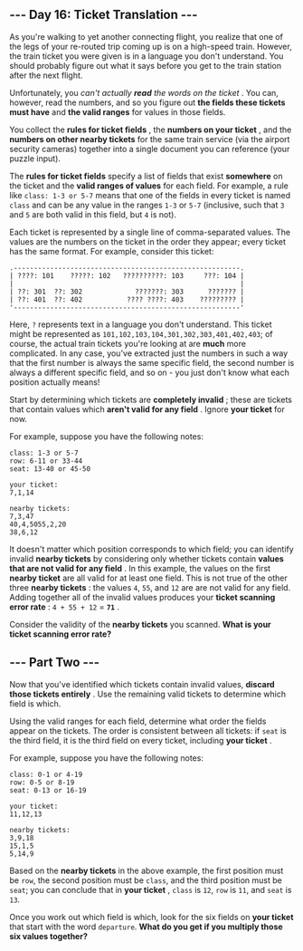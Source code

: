 ## --- Day 16: Ticket Translation ---
As you're walking to yet another connecting flight, you realize that one of the legs of your re-routed trip coming up is on a high-speed train. However, the train ticket you were given is in a language you don't understand. You should probably figure out what it says before you get to the train station after the next flight.

Unfortunately, you  *can't actually  **read**  the words on the ticket* . You can, however, read the numbers, and so you figure out  **the fields these tickets must have**  and  **the valid ranges**  for values in those fields.

You collect the  **rules for ticket fields** , the  **numbers on your ticket** , and the  **numbers on other nearby tickets**  for the same train service (via the airport security cameras) together into a single document you can reference (your puzzle input).

The  **rules for ticket fields**  specify a list of fields that exist  **somewhere**  on the ticket and the  **valid ranges of values**  for each field. For example, a rule like `class: 1-3 or 5-7` means that one of the fields in every ticket is named `class` and can be any value in the ranges `1-3` or `5-7` (inclusive, such that `3` and `5` are both valid in this field, but `4` is not).

Each ticket is represented by a single line of comma-separated values. The values are the numbers on the ticket in the order they appear; every ticket has the same format. For example, consider this ticket:

```
.--------------------------------------------------------.
| ????: 101    ?????: 102   ??????????: 103     ???: 104 |
|                                                        |
| ??: 301  ??: 302             ???????: 303      ??????? |
| ??: 401  ??: 402           ???? ????: 403    ????????? |
'--------------------------------------------------------'
```
Here, `?` represents text in a language you don't understand. This ticket might be represented as `101,102,103,104,301,302,303,401,402,403`; of course, the actual train tickets you're looking at are  **much**  more complicated. In any case, you've extracted just the numbers in such a way that the first number is always the same specific field, the second number is always a different specific field, and so on - you just don't know what each position actually means!

Start by determining which tickets are  **completely invalid** ; these are tickets that contain values which  **aren't valid for any field** . Ignore  **your ticket**  for now.

For example, suppose you have the following notes:

```
class: 1-3 or 5-7
row: 6-11 or 33-44
seat: 13-40 or 45-50

your ticket:
7,1,14

nearby tickets:
7,3,47
40,4,5055,2,20
38,6,12
```
It doesn't matter which position corresponds to which field; you can identify invalid  **nearby tickets**  by considering only whether tickets contain  **values that are not valid for any field** . In this example, the values on the first  **nearby ticket**  are all valid for at least one field. This is not true of the other three  **nearby tickets** : the values `4`, `55`, and `12` are are not valid for any field. Adding together all of the invalid values produces your  **ticket scanning error rate** : `4 + 55 + 12` =  **`71`** .

Consider the validity of the  **nearby tickets**  you scanned.  **What is your ticket scanning error rate?** 

## --- Part Two ---
Now that you've identified which tickets contain invalid values,  **discard those tickets entirely** . Use the remaining valid tickets to determine which field is which.

Using the valid ranges for each field, determine what order the fields appear on the tickets. The order is consistent between all tickets: if `seat` is the third field, it is the third field on every ticket, including  **your ticket** .

For example, suppose you have the following notes:

```
class: 0-1 or 4-19
row: 0-5 or 8-19
seat: 0-13 or 16-19

your ticket:
11,12,13

nearby tickets:
3,9,18
15,1,5
5,14,9
```
Based on the  **nearby tickets**  in the above example, the first position must be `row`, the second position must be `class`, and the third position must be `seat`; you can conclude that in  **your ticket** , `class` is `12`, `row` is `11`, and `seat` is `13`.

Once you work out which field is which, look for the six fields on  **your ticket**  that start with the word `departure`.  **What do you get if you multiply those six values together?** 

